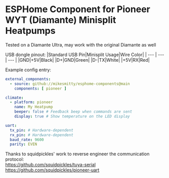 # ESPHome Component for Pioneer WYT (Diamante) Minisplit Heatpumps

Tested on a Diamante Ultra, may work with the original Diamante as well

USB dongle pinout:
|Standard USB Pin|Minisplit Usage|Wire Color|
| --- | --- | --- |
|GND|+5V|Black|
|D+|GND|Green|
|D-|TX|White|
|+5V|RX|Red|

Example config entry:
```yaml
external_components:
  - source: github://mikesmitty/esphome-components@main
    components: [ pioneer ]

climate:
  - platform: pioneer
    name: My Heatpump
    beeper: false # Feedback beep when commands are sent
    display: true # Show temperature on the LED display

uart:
  tx_pin: # Hardware-dependent
  rx_pin: # Hardware-dependent
  baud_rate: 9600
  parity: EVEN
```

Thanks to squidpickles' work to reverse engineer the communication protocol:  
https://github.com/squidpickles/tuya-serial  
https://github.com/squidpickles/pioneer-uart